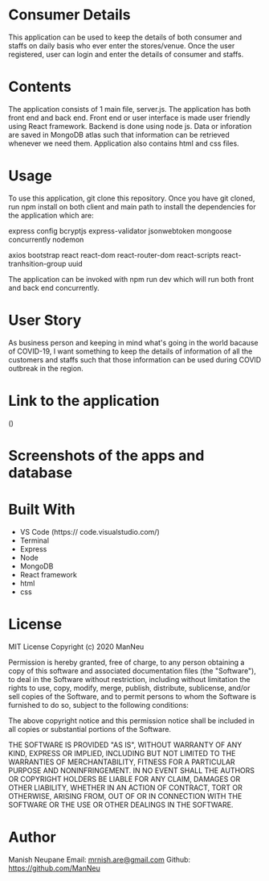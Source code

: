 # Consumer Details

This application can be used to keep the details of both consumer and staffs on daily basis who ever enter the stores/venue. Once the user registered, user can login and enter the details of consumer and staffs.

# Contents

The application consists of 1 main file, server.js. The application has both front end and back end. Front end or user interface is made user friendly using React framework. Backend is done using node js. Data or inforation are saved in MongoDB atlas such that information can be retrieved whenever we need them. Application also contains html and css files.

# Usage

To use this application, git clone this repository. Once you have git cloned, run npm install on both client and main path to install the dependencies for the application which are:

express
config
bcryptjs
express-validator
jsonwebtoken
mongoose
concurrently
nodemon

axios
bootstrap
react
react-dom
react-router-dom
react-scripts
react-tranhsition-group
uuid

The application can be invoked with npm run dev which will run both front and back end concurrently.

# User Story

As business person and keeping in mind what's going in the world bacause of COVID-19, I want something to keep the details of information of all the customers and staffs such that those information can be used during COVID outbreak in the region.

# Link to the application

()

# Screenshots of the apps and database

# Built With

- VS Code (https:// code.visualstudio.com/)
- Terminal
- Express
- Node
- MongoDB
- React framework
- html
- css

# License

MIT License Copyright (c) 2020 ManNeu

Permission is hereby granted, free of charge, to any person obtaining a copy of this software and associated documentation files (the "Software"), to deal in the Software without restriction, including without limitation the rights to use, copy, modify, merge, publish, distribute, sublicense, and/or sell copies of the Software, and to permit persons to whom the Software is furnished to do so, subject to the following conditions:

The above copyright notice and this permission notice shall be included in all copies or substantial portions of the Software.

THE SOFTWARE IS PROVIDED "AS IS", WITHOUT WARRANTY OF ANY KIND, EXPRESS OR IMPLIED, INCLUDING BUT NOT LIMITED TO THE WARRANTIES OF MERCHANTABILITY, FITNESS FOR A PARTICULAR PURPOSE AND NONINFRINGEMENT. IN NO EVENT SHALL THE AUTHORS OR COPYRIGHT HOLDERS BE LIABLE FOR ANY CLAIM, DAMAGES OR OTHER LIABILITY, WHETHER IN AN ACTION OF CONTRACT, TORT OR OTHERWISE, ARISING FROM, OUT OF OR IN CONNECTION WITH THE SOFTWARE OR THE USE OR OTHER DEALINGS IN THE SOFTWARE.

# Author

Manish Neupane
Email: mrnish.are@gmail.com
Github: https://github.com/ManNeu
